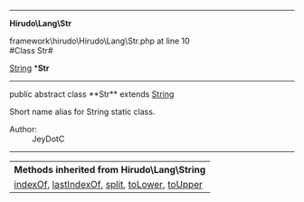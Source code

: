 
- - -

**Hirudo\Lang\Str**
<div class="location">framework\hirudo\Hirudo\Lang\Str.php at line 10</div>
#Class Str#

<a href="https://github.com/JeyDotC/Hirudo-docs/blob/master/hirudo/lang/string.html">String</a>
    ***Str**


- - -

<p class="signature">public abstract  class **Str**
extends <a href="https://github.com/JeyDotC/Hirudo-docs/blob/master/hirudo/lang/string.html">String</a>

</p>

<div class="comment" id="overview_description"><p>Short name alias for String static class.</p></div>

<dl>
<dt>Author:</dt>
<dd>JeyDotC</dd>
</dl>

- - -

<table class="inherit">
<tr><th colspan="2">Methods inherited from Hirudo\Lang\String</th></tr>
<tr><td><a href="https://github.com/JeyDotC/Hirudo-docs/blob/master/hirudo/lang/string.html#indexOf()">indexOf</a>, <a href="https://github.com/JeyDotC/Hirudo-docs/blob/master/hirudo/lang/string.html#lastIndexOf()">lastIndexOf</a>, <a href="https://github.com/JeyDotC/Hirudo-docs/blob/master/hirudo/lang/string.html#split()">split</a>, <a href="https://github.com/JeyDotC/Hirudo-docs/blob/master/hirudo/lang/string.html#toLower()">toLower</a>, <a href="https://github.com/JeyDotC/Hirudo-docs/blob/master/hirudo/lang/string.html#toUpper()">toUpper</a></td></tr></table>

